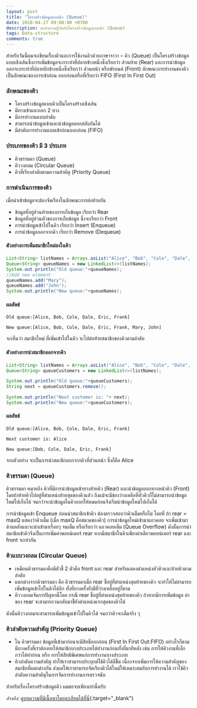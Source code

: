 ```yaml
---
layout: post
title: "โครงสร้างข้อมูลแบบคิว (Queue)"
date: 2018-04-27 09:00:00 +0700
description: มาทำความรู้จักกับโครงสร้างข้อมูลแบบคิว (Queue)
tags: Data-structure
comments: true
---
```

สำหรับวันนี้ผมจะเขียนเรื่องคิวและการใช้งานคิวด้วยภาษาจาวา ‣ คิว (Queue) เป็นโครงสร้างข้อมูลแบบเชิงเส้นซึ่งการเพิ่มข้อมูลจะกระทำที่ปลายข้างหนึ่งซึ่งเรียกว่า ส่วนท้าย (Rear) และการนำข้อมูลออกจะกระทำที่ปลายอีกข้างหนึ่งซึ่งเรียกว่า ส่วนหน้า หรือฟรอนต์ (Front) ลักษณะการทำงานของคิวเป็นลักษณะของการเข้าก่อน ออกก่อนหรือที่เรียกว่า FIFO (First In First Out)

### ลักษณะของคิว
-  โครงสร้างข้อมูลแบบคิวเป็นโครงสร้างเชิงเส้น
-  มีทางเข้าและออก 2 ทาง
-  มีการทำงานแบบลำดับ
-  สามารถนำข้อมูลเข้าและนำข้อมูลออกสลับกันได้
-  มีลำดับการทำงานแบบเข้าก่อนออกก่อน (FIFO)

### ประเภทของคิว มี 3 ประเภท
-  คิวธรรมดา (Queue)
-  คิววงกลม (Circular Queue)
-  คิวที่เรียงลำดับตามความสำคัญ (Priority Queue)

### การดำเนินการของคิว
เมื่อนำเข้าข้อมูลจะต้องจัดเรียงในลักษณะการต่อท้ายกัน
-  ข้อมูลที่อยู่ส่วนท้ายของการเก็บข้อมูล เรียกว่า Rear
-  ข้อมูลที่อยู่ส่วนหัวของการเก็บข้อมูล ซึ่งจะเรียกว่า Front
-  การนำข้อมูลเข้าไปในคิว เรียกว่า Insert (Enqueue)
-  การนำข้อมูลออกจากคิว เรียกว่า Remove (Dequeue)

#### ตัวอย่างการเพิ่มสมาชิกใหม่ลงในคิว
```java
List<String> listNames = Arrays.asList("Alice", "Bob", "Cole", "Dale", "Eric", "Frank");
Queue<String> queueNames = new LinkedList<>(listNames);
System.out.println("Old queue:"+queueNames);
//Add new element
queueNames.add("Mary");
queueNames.add("John");
System.out.println("New queue:"+queueNames);
```

#### ผลลัพธ์
`Old queue:[Alice, Bob, Cole, Dale, Eric, Frank]`

`New queue:[Alice, Bob, Cole, Dale, Eric, Frank, Mary, John]`

 จะเห็นว่า สมาชิกใหม่ ที่เพิ่มเข้าไปในคิว จะไปต่อท้ายสมาชิกของคิวตามลำดับ

#### ตัวอย่างการนำสมาชิกออกจากคิว
```java
List<String> listNames = Arrays.asList("Alice", "Bob", "Cole", "Dale", "Eric", "Frank");
Queue<String> queueCustomers = new LinkedList<>(listNames);

System.out.println("Old queue:"+queueCustomers);
String next = queueCustomers.remove();

System.out.println("Next customer is: "+ next);
System.out.println("New queue:"+queueCustomers);
```

#### ผลลัพธ์
`Old queue:[Alice, Bob, Cole, Dale, Eric, Frank]`

`Next customer is: Alice`

`New queue:[Bob, Cole, Dale, Eric, Frank]`

จากตัวอย่าง จะเป็นการนำสมาชิกออกจากคิวที่ส่วนหน้า ซึ่งก็คือ Alice

### คิวธรรมดา (Queue)
   คิวธรรมดา หมายถึง คิวที่มีการนำข้อมูลเข้าทางท้ายคิว (Rear) และนำข้อมูลออกทางหน้าคิว (Front) โดยถ้าท้ายคิวไปอยู่ที่ตำแหน่งท้ายสุดของคิวแล้ว ถึงแม้จะมีช่องว่างเหลือที่หัวคิวก็ไม่สามารถนำข้อมูลใหม่ไปเก็บได้ จนกว่าจะนำข้อมูลในคิวออกให้หมดก่อนจึงเริ่มนำข้อมูลใหม่ไปเก็บได้

การนำข้อมูลเข้า Enqueue
   ก่อนนำสมาชิกเข้าคิว ต้องตรวจสอบว่าคิวเต็มหรือไม่ โดยที่ ถ้า rear = maxQ แสดงว่าคิวเต็ม (เมื่อ maxQ คือขนาดของคิว) การนำข้อมูลใหม่เข้ามาแถวคอย จะเพิ่มเข้ามาด้านหลังและจะนำเข้ามาเรื่อยๆ จนเต็ม หรือเรียกว่า แถวคอยเต็ม (Queue Overflow) ดังนั้นการนำสมาชิกเข้าคิวจึงเป็นการเพิ่มค่าพอยน์เตอร์ rear หากมีสมาชิกในคิวเพียงค่าเดียวพอยน์เตอร์ rear และ front จะเท่ากัน

###  คิวแบบวงกลม (Circular Queue)
- เหมือนคิวธรรมดาคือมีตัวชี้ 2 ตัวคือ front และ rear สำหรับแสดงตำแหน่งหัวคิวและท้ายคิวตามลำดับ
- แตกต่างจากคิวธรรมดา คือ คิวธรรมดาเมื่อ rear ชี้อยู่ที่ตำแหน่งสุดท้ายของคิว จะทำให้ไม่สามารถเพิ่มข้อมูลเข้าไปในคิวได้อีก ทั้งที่บางครั้งยังมีที่ว่างเหลืออยู่ก็ตาม
- คิววงกลมจัดการปัญหานี้โดย กรณี rear ชี้อยู่ที่ตำแหน่งสุดท้ายของคิว ถ้าหากมีการเพิ่มข้อมูล ค่าของ rear จะสามารถวนกลับมาชี้ยังตำแหน่งแรกสุดของคิวได้

ดังนั้นคิววงกลมจะสามารถเพิ่มข้อมูลเข้าไปในคิวได้ จนกว่าคิวจะเต็มจริง ๆ

###  คิวลำดับความสำคัญ (Priority Queue)
- ใน คิวธรรมดา ข้อมูลที่เข้ามาก่อนจะมีสิทธิ์ออกก่อน (First In First Out:FIFO) อย่างไรก็ตาม มีบางครั้งที่เราต้องยกให้สมาชิกบางประเภทได้ทำงานก่อนทั้งที่มาทีหลัง เช่น การให้คิวงานที่เล็กกว่าได้ทำก่อน หรือ การให้สิทธิพิเศษแก่การทำงานบางประเภท
- คิวลำดับความสำคัญ ทำให้เราสามารถประยุกต์ใช้คิวได้ดีขึ้น เนื่องจากเพิ่มการให้ความสำคัญของสมาชิกที่แตกต่างกัน ส่งผลให้เราสามารถจัดเรียงคิวได้ใหม่ให้เหมาะสมกับการทำงานได้ เราใช้คิวลำดับความสำคัญในการจัดการทำงานการตรวจนับ

สำหรับเรื่องโครงสร้างข้อมูลคิว ผมขอจบเพียงเท่านี้ครับ

*อ้างอิง:* [ดูบทความที่มีเนื้อหาโดยละเอียดได้ที่นี่](http://piyapan-aod.blogspot.com/2009/03/queue.html){:target="_blank"}
